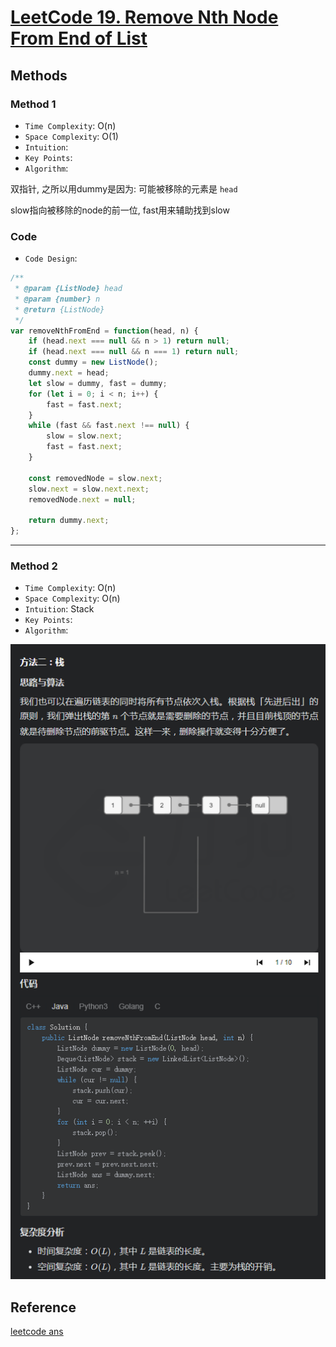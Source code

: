# [LeetCode 19. Remove Nth Node From End of List](https://leetcode-cn.com/problems/remove-nth-node-from-end-of-list/)

## Methods

### Method 1

* `Time Complexity`: O(n)
* `Space Complexity`: O(1)
* `Intuition`:
* `Key Points`:
* `Algorithm`:

双指针, 之所以用dummy是因为: 可能被移除的元素是 `head`

slow指向被移除的node的前一位, fast用来辅助找到slow

### Code

* `Code Design`:

```javascript
/**
 * @param {ListNode} head
 * @param {number} n
 * @return {ListNode}
 */
var removeNthFromEnd = function(head, n) {
    if (head.next === null && n > 1) return null;
    if (head.next === null && n === 1) return null;
    const dummy = new ListNode();
    dummy.next = head;
    let slow = dummy, fast = dummy;
    for (let i = 0; i < n; i++) {
        fast = fast.next;
    }
    while (fast && fast.next !== null) {
        slow = slow.next;
        fast = fast.next;
    }

    const removedNode = slow.next;
    slow.next = slow.next.next;
    removedNode.next = null;

    return dummy.next;
};

```

----------------------

### Method 2

* `Time Complexity`: O(n)
* `Space Complexity`: O(n)
* `Intuition`: Stack
* `Key Points`:
* `Algorithm`:

![29](../../Image/29.png)

## Reference

[leetcode ans](https://leetcode-cn.com/problems/remove-nth-node-from-end-of-list/solution/shan-chu-lian-biao-de-dao-shu-di-nge-jie-dian-b-61/)